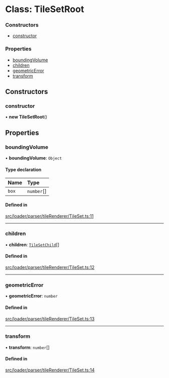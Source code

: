 # Class: TileSetRoot


### Constructors

- [constructor](TileSetRoot.md#constructor)

### Properties

- [boundingVolume](TileSetRoot.md#boundingvolume)
- [children](TileSetRoot.md#children)
- [geometricError](TileSetRoot.md#geometricerror)
- [transform](TileSetRoot.md#transform)

## Constructors

### constructor

• **new TileSetRoot**()

## Properties

### boundingVolume

• **boundingVolume**: `Object`

#### Type declaration

| Name | Type |
| :------ | :------ |
| `box` | `number`[] |

#### Defined in

[src/loader/parser/tileRenderer/TileSet.ts:11](https://github.com/Orillusion/orillusion/blob/main/src/loader/parser/tileRenderer/TileSet.ts#L11)

___

### children

• **children**: [`TileSetChild`](TileSetChild.md)[]

#### Defined in

[src/loader/parser/tileRenderer/TileSet.ts:12](https://github.com/Orillusion/orillusion/blob/main/src/loader/parser/tileRenderer/TileSet.ts#L12)

___

### geometricError

• **geometricError**: `number`

#### Defined in

[src/loader/parser/tileRenderer/TileSet.ts:13](https://github.com/Orillusion/orillusion/blob/main/src/loader/parser/tileRenderer/TileSet.ts#L13)

___

### transform

• **transform**: `number`[]

#### Defined in

[src/loader/parser/tileRenderer/TileSet.ts:14](https://github.com/Orillusion/orillusion/blob/main/src/loader/parser/tileRenderer/TileSet.ts#L14)
